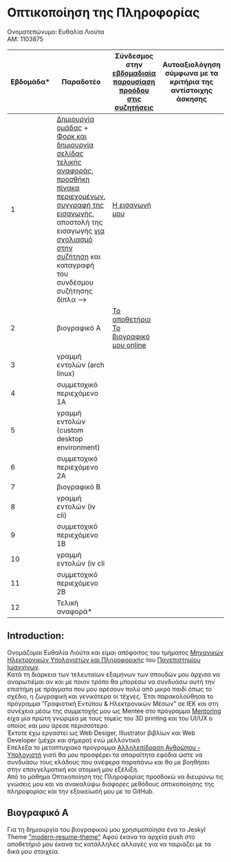 # Οπτικοποίηση της Πληροφορίας

Ονοματεπώνυμο: Ευθαλία Λιούτα </br>
ΑΜ: 1103875


| Εβδομάδα* | Παραδοτέο | Σύνδεσμος στην [εβδομαδιαία παρουσίαση προόδου στις συζητήσεις](https://github.com/upatras-hci/iv/discussions/categories/show-and-tell) | Αυτοαξιολόγηση σύμφωνα με τα κριτήρια της αντίστοιχης άσκησης |
| --- | --- | --- | --- |
| 1 | [Δημιουργία ομάδας](https://courses-ionio.github.io/help/team/) + [Φορκ και δημιουργία σελίδας τελικής αναφοράς](https://courses-ionio.github.io/help/guide/), [προσθήκη πίνακα περιεχομένων](https://raw.githubusercontent.com/upatras-hci/iv/master/README.md), [συγγραφή της εισαγωγής](https://courses-ionio.github.io/help/intro/), αποστολή της εισαγωγής [για σχολιασμό στην συζήτηση](https://github.com/upatras-hci/iv/discussions/categories/show-and-tell) και καταγραφή του συνδέσμου συζήτησης δίπλα --> | [Η εισαγωγή μου](https://github.com/upatras-hci/iv/discussions/30) | |
| 2 | βιογραφικό Α | [Το αποθετήριο](https://github.com/e-liouta/e-liouta.github.io) [Το βιογραφικό μου online](https://e-liouta.github.io/) | |
| 3 | γραμμή εντολών (arch linux) | | |
| 4 | συμμετοχικό περιεχόμενο 1A | | |
| 5 | γραμμή εντολών (custom desktop environment) | | |
| 6 | συμμετοχικό περιεχόμενο 2Α | | |
| 7 | βιογραφικό Β | | |
| 8 | γραμμή εντολών (iv cli) | | |
| 9 | συμμετοχικό περιεχόμενο 1Β | | |
| 10 | γραμμή εντολών (iv cli | | |
| 11 | συμμετοχικό περιεχόμενο 2Β | | |
| 12 | Τελική αναφορά* | | |

## Introduction:

Ονομάζομαι Ευθαλία Λιούτα και είμαι απόφοιτος του τμήματος <a href="https://www.cs.uoi.gr/" target="_blank">Μηχανικών Ηλεκτρονικών Υπολογιστών και Πληροφορικής</a> του <a href="https://www.uoi.gr/" target="_blank">Πανεπιστημίου Ιωαννίνων</a>.</br>
Κατά τη διάρκεια των τελευταίων εξαμήνων των σπουδών μου άρχισα να αναρωτιέμαι αν και με ποιον τρόπο θα μπορέσω να συνδυάσω αυτή την επιστήμη με πράγματα που μου αρέσουν πολύ από μικρό παιδί όπως το σχέδιο, η ζωγραφική και γενικότερα οι τέχνες. Έτσι παρακολούθησα το πρόγραμμα "Γραφιστική Εντύπου & Ηλεκτρονικών Μέσων" σε ΙΕΚ και στη συνέχεια μέσω της συμμετοχής μου ως Mentee στο πρόγραμμα <a href="https://mentoring.dasta.uoi.gr/" target="_blank">Mentoring</a> είχα μία πρώτη γνωριμία με τους τομείς του 3D printing και του UI/UX ο οποίος και μου άρεσε περισσότερο.</br>
Έκτοτε έχω εργαστεί ως Web Desiger, Illustrator βιβλίων και Web Developer (μέχρι και σήμερα) ενώ μελλοντικά </br>
Επέλεξα το μεταπτυχιακό πρόγραμμα <a href="https://hcimaster.upatras.gr/" target="_blank"> Αλληλεπίδραση Ανθρώπου - Υπολογιστή</a> γιατί θα μου προσφέρει τα απαραίτητα εφόδια ώστε να συνδυάσω τους κλάδους που ανέφερα παραπάνω και θα με βοηθήσει στην επαγγελματική και ατομική μου εξέλιξη.</br>
Από το μάθημα Οπτικοποίηση της Πληροφορίας προσδοκώ να διευρύνω τις γνώσεις μου και να ανακαλύψω διάφορες μεθόδους οπτικοποίησης της πληροφορίας και την εξοικείωσή μου με το GitHub.

## Βιογραφικό Α

Για τη δημιουργία του βιογραφικού μου χρησιμοποίησα ένα το Jeskyl Theme ["modern-resume-theme"](https://github.com/sproogen/modern-resume-theme)
Αφού έκανα τα αρχεία push στο αποθετήριό μου έκανα τις κατάλληλες αλλαγές για να ταιριάζει με τα δικά μου στοιχεία.

